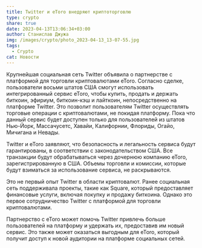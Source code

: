 ```yaml
---
title: Twitter и eToro внедряют криптоторговлю
type: crypto
share: true
date: 2023-04-13T13:06:34+03:00
author: Станислав Джужа
img: /images/crypto/photo_2023-04-13_13-07-55.jpg
tags:
  - Crypto
cat: Новости
---
```

Крупнейшая социальная сеть Twitter объявила о партнерстве с платформой для торговли криптовалютами eToro. Согласно сделке, пользователи восьми штатов США смогут использовать интегрированный сервис eToro, чтобы купить, продать и держать биткоин, эфириум, биткоин-кэш и лайткоин, непосредственно на платформе Twitter. Это позволит пользователям Twitter осуществлять торговые операции с криптовалютами, не покидая платформу. Пока что данный сервис будет доступен только для пользователей из штатов Нью-Йорк, Массачусетс, Хавайи, Калифорнии, Флориды, Огайо, Мичигана и Невады.

Twitter и eToro заявляют, что безопасность и легальность сервиса будут гарантированы, в соответствии с законодательством США. Все транзакции будут обрабатываться через дочернюю компанию eToro, зарегистрированную в США. Объемы торговли и комиссии, которые будут взиматься за использование сервиса, не раскрываются.

Это не первый опыт Twitter в области криптовалют. Ранее социальная сеть поддерживала проекты, такие как Square, который предоставляет финансовые услуги, включая покупку и продажу биткоина. Однако это первое сотрудничество Twitter с платформой для торговли криптовалютами.

Партнерство с eToro может помочь Twitter привлечь больше пользователей на платформу и удержать их, предоставив им новый сервис. Это также может оказаться выгодным для eToro, который получит доступ к новой аудитории на платформе социальных сетей.